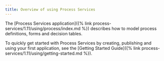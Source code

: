 ```yaml
---
title: Overview of using Process Services
---
```


The [Process Services application]({% link process-services/1.11/using/process/index.md %}) describes how to model process definitions, forms and decision tables.

To quickly get started with Process Services by creating, publishing and using your first application, see the [Getting Started Guide]({% link process-services/1.11/using/getting-started.md %}).
